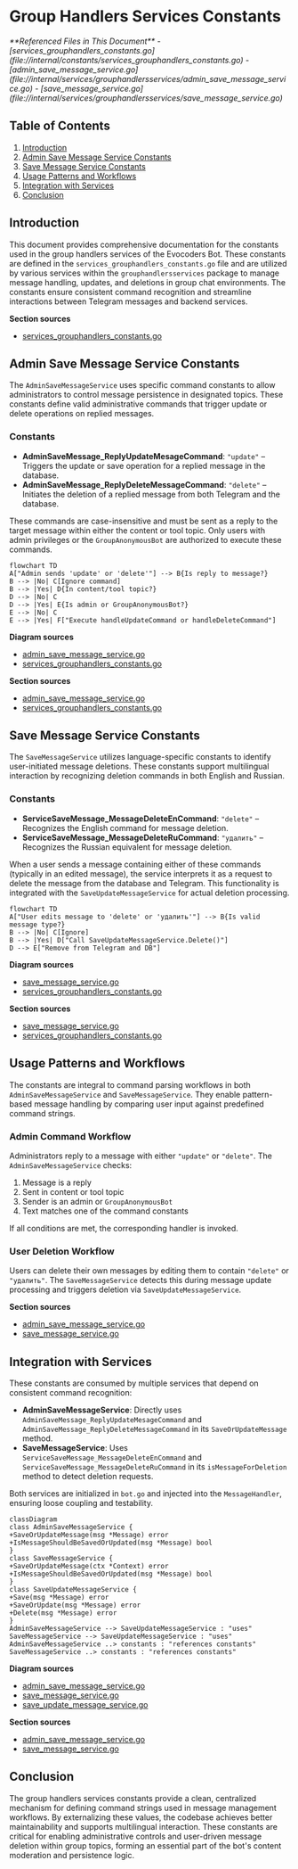 # Group Handlers Services Constants

<cite>
**Referenced Files in This Document**   
- [services_grouphandlers_constants.go](file://internal/constants/services_grouphandlers_constants.go)
- [admin_save_message_service.go](file://internal/services/grouphandlersservices/admin_save_message_service.go)
- [save_message_service.go](file://internal/services/grouphandlersservices/save_message_service.go)
</cite>

## Table of Contents
1. [Introduction](#introduction)
2. [Admin Save Message Service Constants](#admin-save-message-service-constants)
3. [Save Message Service Constants](#save-message-service-constants)
4. [Usage Patterns and Workflows](#usage-patterns-and-workflows)
5. [Integration with Services](#integration-with-services)
6. [Conclusion](#conclusion)

## Introduction
This document provides comprehensive documentation for the constants used in the group handlers services of the Evocoders Bot. These constants are defined in the `services_grouphandlers_constants.go` file and are utilized by various services within the `grouphandlersservices` package to manage message handling, updates, and deletions in group chat environments. The constants ensure consistent command recognition and streamline interactions between Telegram messages and backend services.

**Section sources**
- [services_grouphandlers_constants.go](file://internal/constants/services_grouphandlers_constants.go#L1-L8)

## Admin Save Message Service Constants
The `AdminSaveMessageService` uses specific command constants to allow administrators to control message persistence in designated topics. These constants define valid administrative commands that trigger update or delete operations on replied messages.

### Constants
- **AdminSaveMessage_ReplyUpdateMesageCommand**: `"update"` – Triggers the update or save operation for a replied message in the database.
- **AdminSaveMessage_ReplyDeleteMessageCommand**: `"delete"` – Initiates the deletion of a replied message from both Telegram and the database.

These commands are case-insensitive and must be sent as a reply to the target message within either the content or tool topic. Only users with admin privileges or the `GroupAnonymousBot` are authorized to execute these commands.

```mermaid
flowchart TD
A["Admin sends 'update' or 'delete'"] --> B{Is reply to message?}
B --> |No| C[Ignore command]
B --> |Yes| D{In content/tool topic?}
D --> |No| C
D --> |Yes| E{Is admin or GroupAnonymousBot?}
E --> |No| C
E --> |Yes| F["Execute handleUpdateCommand or handleDeleteCommand"]
```

**Diagram sources**
- [admin_save_message_service.go](file://internal/services/grouphandlersservices/admin_save_message_service.go#L42-L80)
- [services_grouphandlers_constants.go](file://internal/constants/services_grouphandlers_constants.go#L3-L4)

**Section sources**
- [admin_save_message_service.go](file://internal/services/grouphandlersservices/admin_save_message_service.go#L42-L80)
- [services_grouphandlers_constants.go](file://internal/constants/services_grouphandlers_constants.go#L3-L4)

## Save Message Service Constants
The `SaveMessageService` utilizes language-specific constants to identify user-initiated message deletions. These constants support multilingual interaction by recognizing deletion commands in both English and Russian.

### Constants
- **ServiceSaveMessage_MessageDeleteEnCommand**: `"delete"` – Recognizes the English command for message deletion.
- **ServiceSaveMessage_MessageDeleteRuCommand**: `"удалить"` – Recognizes the Russian equivalent for message deletion.

When a user sends a message containing either of these commands (typically in an edited message), the service interprets it as a request to delete the message from the database and Telegram. This functionality is integrated with the `SaveUpdateMessageService` for actual deletion processing.

```mermaid
flowchart TD
A["User edits message to 'delete' or 'удалить'"] --> B{Is valid message type?}
B --> |No| C[Ignore]
B --> |Yes| D["Call SaveUpdateMessageService.Delete()"]
D --> E["Remove from Telegram and DB"]
```

**Diagram sources**
- [save_message_service.go](file://internal/services/grouphandlersservices/save_message_service.go#L29-L33)
- [services_grouphandlers_constants.go](file://internal/constants/services_grouphandlers_constants.go#L7-L8)

**Section sources**
- [save_message_service.go](file://internal/services/grouphandlersservices/save_message_service.go#L29-L33)
- [services_grouphandlers_constants.go](file://internal/constants/services_grouphandlers_constants.go#L7-L8)

## Usage Patterns and Workflows
The constants are integral to command parsing workflows in both `AdminSaveMessageService` and `SaveMessageService`. They enable pattern-based message handling by comparing user input against predefined command strings.

### Admin Command Workflow
Administrators reply to a message with either `"update"` or `"delete"`. The `AdminSaveMessageService` checks:
1. Message is a reply
2. Sent in content or tool topic
3. Sender is an admin or `GroupAnonymousBot`
4. Text matches one of the command constants

If all conditions are met, the corresponding handler is invoked.

### User Deletion Workflow
Users can delete their own messages by editing them to contain `"delete"` or `"удалить"`. The `SaveMessageService` detects this during message update processing and triggers deletion via `SaveUpdateMessageService`.

**Section sources**
- [admin_save_message_service.go](file://internal/services/grouphandlersservices/admin_save_message_service.go#L42-L80)
- [save_message_service.go](file://internal/services/grouphandlersservices/save_message_service.go#L29-L33)

## Integration with Services
These constants are consumed by multiple services that depend on consistent command recognition:

- **AdminSaveMessageService**: Directly uses `AdminSaveMessage_ReplyUpdateMesageCommand` and `AdminSaveMessage_ReplyDeleteMessageCommand` in its `SaveOrUpdateMessage` method.
- **SaveMessageService**: Uses `ServiceSaveMessage_MessageDeleteEnCommand` and `ServiceSaveMessage_MessageDeleteRuCommand` in its `isMessageForDeletion` method to detect deletion requests.

Both services are initialized in `bot.go` and injected into the `MessageHandler`, ensuring loose coupling and testability.

```mermaid
classDiagram
class AdminSaveMessageService {
+SaveOrUpdateMessage(msg *Message) error
+IsMessageShouldBeSavedOrUpdated(msg *Message) bool
}
class SaveMessageService {
+SaveOrUpdateMessage(ctx *Context) error
+IsMessageShouldBeSavedOrUpdated(msg *Message) bool
}
class SaveUpdateMessageService {
+Save(msg *Message) error
+SaveOrUpdate(msg *Message) error
+Delete(msg *Message) error
}
AdminSaveMessageService --> SaveUpdateMessageService : "uses"
SaveMessageService --> SaveUpdateMessageService : "uses"
AdminSaveMessageService ..> constants : "references constants"
SaveMessageService ..> constants : "references constants"
```

**Diagram sources**
- [admin_save_message_service.go](file://internal/services/grouphandlersservices/admin_save_message_service.go#L14-L20)
- [save_message_service.go](file://internal/services/grouphandlersservices/save_message_service.go#L10-L13)
- [save_update_message_service.go](file://internal/services/grouphandlersservices/save_update_message_service.go#L14-L20)

**Section sources**
- [admin_save_message_service.go](file://internal/services/grouphandlersservices/admin_save_message_service.go#L14-L20)
- [save_message_service.go](file://internal/services/grouphandlersservices/save_message_service.go#L10-L13)

## Conclusion
The group handlers services constants provide a clean, centralized mechanism for defining command strings used in message management workflows. By externalizing these values, the codebase achieves better maintainability and supports multilingual interaction. These constants are critical for enabling administrative controls and user-driven message deletion within group topics, forming an essential part of the bot's content moderation and persistence logic.